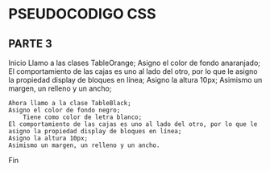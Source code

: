 # PSEUDOCODIGO CSS
## PARTE 3
Inicio
    Llamo a las clases TableOrange;
    Asigno el color de fondo anaranjado;
    El comportamiento de las cajas es uno al lado del otro, por lo que le asigno la propiedad display de bloques en línea;
		Asigno la altura 10px;
    Asimismo un margen, un relleno y un ancho;

    Ahora llamo a la clase TableBlack;
    Asigno el color de fondo negro;
		Tiene como color de letra blanco;
    El comportamiento de las cajas es uno al lado del otro, por lo que le asigno la propiedad display de bloques en línea;
    Asigno la altura 10px;
    Asimismo un margen, un relleno y un ancho.
Fin